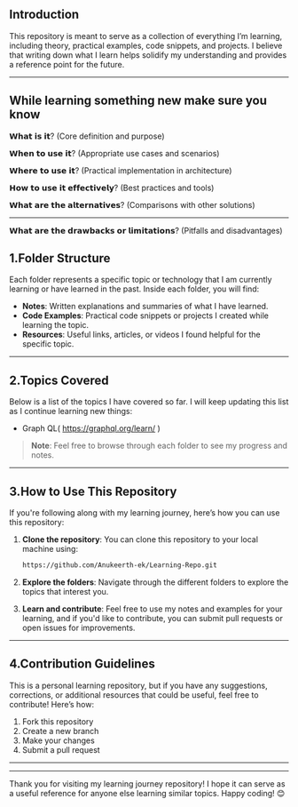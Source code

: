 
## Introduction

This repository is meant to serve as a collection of everything I’m learning, including theory, practical examples, code snippets, and projects. I believe that writing down what I learn helps solidify my understanding and provides a reference point for the future.

________________________________________________________________
## While learning something new make sure you know

𝗪𝗵𝗮𝘁 𝗶𝘀 𝗶𝘁? (Core definition and purpose)

𝗪𝗵𝗲𝗻 𝘁𝗼 𝘂𝘀𝗲 𝗶𝘁? (Appropriate use cases and scenarios)

𝗪𝗵𝗲𝗿𝗲 𝘁𝗼 𝘂𝘀𝗲 𝗶𝘁? (Practical implementation in architecture)

𝗛𝗼𝘄 𝘁𝗼 𝘂𝘀𝗲 𝗶𝘁 𝗲𝗳𝗳𝗲𝗰𝘁𝗶𝘃𝗲𝗹𝘆? (Best practices and tools)

𝗪𝗵𝗮𝘁 𝗮𝗿𝗲 𝘁𝗵𝗲 𝗮𝗹𝘁𝗲𝗿𝗻𝗮𝘁𝗶𝘃𝗲𝘀? (Comparisons with other solutions)
_________________________________________________________________


𝗪𝗵𝗮𝘁 𝗮𝗿𝗲 𝘁𝗵𝗲 𝗱𝗿𝗮𝘄𝗯𝗮𝗰𝗸𝘀 𝗼𝗿 𝗹𝗶𝗺𝗶𝘁𝗮𝘁𝗶𝗼𝗻𝘀? (Pitfalls and disadvantages)
## 1.Folder Structure


Each folder represents a specific topic or technology that I am currently learning or have learned in the past. Inside each folder, you will find:

- **Notes**: Written explanations and summaries of what I have learned.
- **Code Examples**: Practical code snippets or projects I created while learning the topic.
- **Resources**: Useful links, articles, or videos I found helpful for the specific topic.


---

## 2.Topics Covered

Below is a list of the topics I have covered so far. I will keep updating this list as I continue learning new things:

- Graph QL( https://graphql.org/learn/ )

> **Note**: Feel free to browse through each folder to see my progress and notes.

---

## 3.How to Use This Repository

If you're following along with my learning journey, here’s how you can use this repository:

1. **Clone the repository**: You can clone this repository to your local machine using:
    ```bash
    https://github.com/Anukeerth-ek/Learning-Repo.git
    ```

2. **Explore the folders**: Navigate through the different folders to explore the topics that interest you.

3. **Learn and contribute**: Feel free to use my notes and examples for your learning, and if you'd like to contribute, you can submit pull requests or open issues for improvements.

---

## 4.Contribution Guidelines

This is a personal learning repository, but if you have any suggestions, corrections, or additional resources that could be useful, feel free to contribute! Here’s how:

1. Fork this repository
2. Create a new branch
3. Make your changes
4. Submit a pull request

---

---

Thank you for visiting my learning journey repository! I hope it can serve as a useful reference for anyone else learning similar topics. Happy coding! 😊
